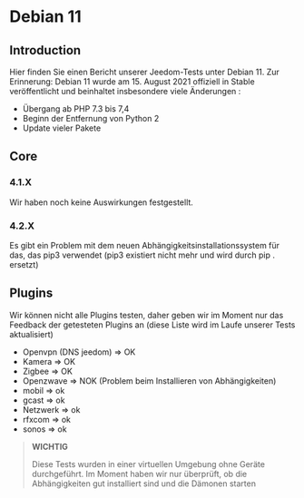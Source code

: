 # Debian 11

## Introduction

Hier finden Sie einen Bericht unserer Jeedom-Tests unter Debian 11. Zur Erinnerung: Debian 11 wurde am 15. August 2021 offiziell in Stable veröffentlicht und beinhaltet insbesondere viele Änderungen : 

- Übergang ab PHP 7.3 bis 7,4
- Beginn der Entfernung von Python 2
- Update vieler Pakete

## Core

### 4.1.X

Wir haben noch keine Auswirkungen festgestellt.

### 4.2.X

Es gibt ein Problem mit dem neuen Abhängigkeitsinstallationssystem für das, das pip3 verwendet (pip3 existiert nicht mehr und wird durch pip . ersetzt)

## Plugins

Wir können nicht alle Plugins testen, daher geben wir im Moment nur das Feedback der getesteten Plugins an (diese Liste wird im Laufe unserer Tests aktualisiert)

- Openvpn (DNS jeedom) => OK
- Kamera => OK
- Zigbee => OK
- Openzwave => NOK (Problem beim Installieren von Abhängigkeiten)
- mobil => ok
- gcast => ok
- Netzwerk => ok
- rfxcom => ok
- sonos => ok


>**WICHTIG**
>
>Diese Tests wurden in einer virtuellen Umgebung ohne Geräte durchgeführt. Im Moment haben wir nur überprüft, ob die Abhängigkeiten gut installiert sind und die Dämonen starten
